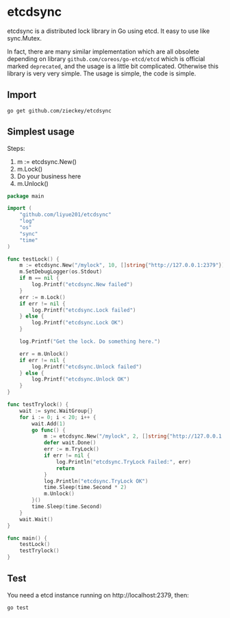 # etcdsync

etcdsync is a distributed lock library in Go using etcd. It easy to use like sync.Mutex.


In fact, there are many similar implementation which are all obsolete 
depending on library `github.com/coreos/go-etcd/etcd` which is official marked `deprecated`,
and the usage is a little bit complicated. 
Otherwise this library is very very simple. The usage is simple, the code is simple.

## Import
    
    go get github.com/zieckey/etcdsync

## Simplest usage

Steps:

1. m := etcdsync.New()
2. m.Lock()
3. Do your business here
4. m.Unlock()

```go
package main

import (
	"github.com/liyue201/etcdsync"
	"log"
	"os"
	"sync"
	"time"
)

func testLock() {
	m := etcdsync.New("/mylock", 10, []string{"http://127.0.0.1:2379"})
	m.SetDebugLogger(os.Stdout)
	if m == nil {
		log.Printf("etcdsync.New failed")
	}
	err := m.Lock()
	if err != nil {
		log.Printf("etcdsync.Lock failed")
	} else {
		log.Printf("etcdsync.Lock OK")
	}

	log.Printf("Get the lock. Do something here.")

	err = m.Unlock()
	if err != nil {
		log.Printf("etcdsync.Unlock failed")
	} else {
		log.Printf("etcdsync.Unlock OK")
	}
}

func testTrylock() {
	wait := sync.WaitGroup{}
	for i := 0; i < 20; i++ {
		wait.Add(1)
		go func() {
			m := etcdsync.New("/mylock", 2, []string{"http://127.0.0.1:2379"})
			defer wait.Done()
			err := m.TryLock()
			if err != nil {
				log.Println("etcdsync.TryLock Failed:", err)
				return
			}
			log.Println("etcdsync.TryLock OK")
			time.Sleep(time.Second * 2)
			m.Unlock()
		}()
		time.Sleep(time.Second)
	}
	wait.Wait()
}

func main() {
	testLock()
	testTrylock()
}

```

## Test

You need a etcd instance running on http://localhost:2379, then:

    go test
    
